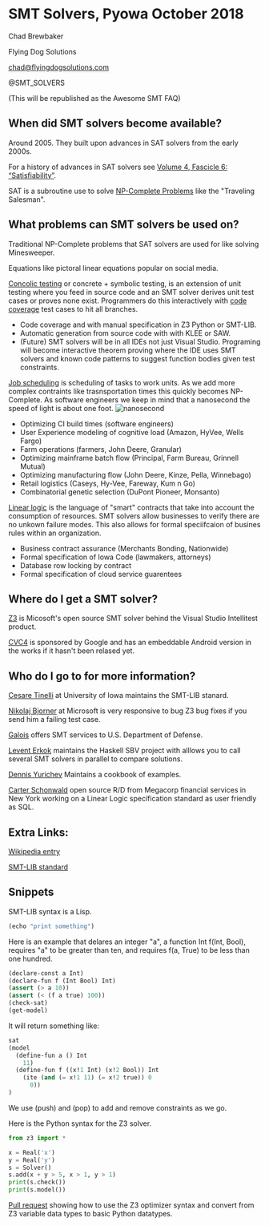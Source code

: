 # SMT Solvers, Pyowa October 2018

Chad Brewbaker

Flying Dog Solutions

chad@flyingdogsolutions.com

@SMT\_SOLVERS

(This will be republished as the Awesome SMT FAQ)


## When did SMT solvers become available?

Around 2005. They built upon advances in SAT solvers from the early 2000s.

For a history of advances in SAT solvers see [Volume 4, Fascicle 6: “Satisfiability”](https://www.amazon.com/Art-Computer-Programming-Fascicle-Satisfiability/dp/0134397606).

SAT is a subroutine use to solve [NP-Complete Problems](https://en.wikipedia.org/wiki/List_of_NP-complete_problems) like the "Traveling Salesman".

  


## What problems can SMT solvers be used on?

Traditional NP-Complete problems that SAT solvers are used for like solving Minesweeper.

Equations like pictoral linear equations popular on social media. 

[Concolic testing](https://en.wikipedia.org/wiki/Concolic_testing) or concrete + symbolic testing, is an extension of unit testing where you feed in source code and an SMT solver derives unit test cases or proves none exist. Programmers do this interactively with [code coverage](https://en.wikipedia.org/wiki/Code_coverage) test cases to hit all branches.

* Code coverage and with manual specification in Z3 Python or SMT-LIB.
* Automatic generation from source code with with KLEE or SAW.
* (Future) SMT solvers will be in all IDEs not just Visual Studio. Programing will become interactive theorem proving where the IDE uses SMT solvers and known code patterns to suggest function bodies given test constraints.

[Job scheduling](https://en.wikipedia.org/wiki/Job_shop_scheduling) is scheduling of tasks to work units. As we add more complex contraints like trasnsportation times this quickly becomes NP-Complete. As software engineers we keep in mind that a nanosecond the speed of light is about one foot. ![nanosecond](http://ids.si.edu/ids/deliveryService?id=NMAH-AHB2011q00082)

* Optimizing CI build times (software engineers)
* User Experience modeling of cognitive load (Amazon, HyVee, Wells Fargo)
* Farm operations (farmers, John Deere, Granular)
* Optimizing mainframe batch flow (Principal, Farm Bureau, Grinnell Mutual)
* Optimizing manufacturing flow (John Deere, Kinze, Pella, Winnebago)
* Retail logistics (Caseys, Hy-Vee, Fareway, Kum n Go)
* Combinatorial genetic selection (DuPont Pioneer, Monsanto)    


[Linear logic](http://girard.perso.math.cnrs.fr/Synsem.pdf) is the language of "smart" contracts that take into account the consumption of resources. SMT solvers allow businesses to verify there are no unkown failure modes. This also allows for formal speciifcaion of busines rules within an organization.

* Business contract assurance (Merchants Bonding, Nationwide)
* Formal specification of Iowa Code (lawmakers, attorneys)
* Database row locking by contract
* Formal specification of cloud service guarentees

## Where do I get a SMT solver?
[Z3](https://github.com/Z3Prover/z3) is Micosoft's open source SMT solver behind the Visual Studio Intellitest product.

[CVC4](https://cvc4.cs.stanford.edu/web/) is sponsored by Google and has an embeddable Android version in the works if it hasn't been relased yet.

## Who do I go to for more information?
[Cesare Tinelli](http://homepage.cs.uiowa.edu/~tinelli/) at University of Iowa maintains the SMT-LIB stanard. 

[Nikolaj Bjorner](https://github.com/Z3Prover/z3test) at Microsoft is very responsive to bug Z3 bug fixes if you send him a failing test case.

[Galois](https://saw.galois.com) offers SMT services to U.S. Department of Defense.

[Levent Erkok](https://github.com/leventerkok) maintains the Haskell SBV project with alllows you to call several SMT solvers in parallel to compare solutions.

[Dennis Yurichev](https://yurichev.com/writings/SAT_SMT_by_example.pdf) Maintains a cookbook of examples. 

[Carter Schonwald](https://github.com/cartazio) open source R/D from Megacorp financial services in New York working on a Linear Logic specification standard as user friendly as SQL. 


## Extra Links:
[Wikipedia entry](https://en.wikipedia.org/wiki/Satisfiability_modulo_theories)

[SMT-LIB standard](http://smtlib.cs.uiowa.edu)

## Snippets
SMT-LIB syntax is a Lisp.

```lisp
(echo "print something")
```

Here is an example that delares an integer "a", a function Int f(Int, Bool), requires "a" to be greater than ten, and requires f(a, True) to be less than one hundred.
```lisp
(declare-const a Int)
(declare-fun f (Int Bool) Int)
(assert (> a 10))
(assert (< (f a true) 100))
(check-sat)
(get-model)
```
It will return something like:

```lisp
sat
(model 
  (define-fun a () Int
    11)
  (define-fun f ((x!1 Int) (x!2 Bool)) Int
    (ite (and (= x!1 11) (= x!2 true)) 0
      0))
)
```
We use (push) and (pop) to add and remove constraints as we go.

Here is the Python syntax for the Z3 solver.

```python
from z3 import *

x = Real('x')
y = Real('y')
s = Solver()
s.add(x + y > 5, x > 1, y > 1)
print(s.check())
print(s.model())
```

[Pull request](https://github.com/DennisYurichev/yurichev.com/pull/2/files) showing how to use the Z3 optimizer syntax and convert from Z3 variable data types to basic Python datatypes.









